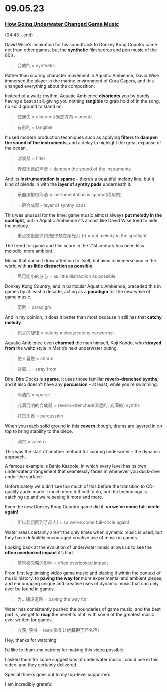 # 09.05.23
### [How Going Underwater Changed Game Music](https://www.youtube.com/watch?v=11PA8QlyRNI)
(04:43 - end)

David Wise’s inspiration for his soundtrack to Donkey Kong Country came not from other games, but the **synthetic** film scores and pop music of the 80’s.
>合成的 = synthetic

Rather than scoring character movement in Aquatic Ambience, David Wise immersed the player in the marine environment of Cora Capers, and this changed everything about the composition.

Instead of a waltz rhythm, Aquatic Ambience **disorients** you by barely having a beat at all, giving you nothing **tangible** to grab hold of in the song, no solid ground to stand on.
>使迷失 = disorient(确定方向 = orient)

>有形的 = tangible

It used modern production techniques such as applying **filters** to **dampen the sound of the instruments**, and a delay to highlight the great expanse of the ocean.
>滤波器 = filter

>弄湿乐器的声音 = dampen the sound of the instruments

And its **instrumentation is sparse** – there’s a beautiful melody line, but it kind of blends in with the **layer of synthy pads** underneath it.
>乐器编排很简洁 = instrumentation is sparse(稀疏的)

>一层合成器 - layer of synthy pads

This was unusual for the time: game music almost always **put melody in the spotlight**, but in Aquatic Ambience it’s almost like David Wise tried to hide the melody.
>重点突出旋律(把旋律放在聚光灯下) = put melody in the spotlight

The trend for game and film score in the 21st century has been less melodic, more ambient.

Music that doesn’t draw attention to itself, but aims to immerse you in the world with **as little distraction as possible**.
>尽可能小的分心 = as little distraction as possible

Donkey Kong Country, and in particular Aquatic Ambience, preceded this in games by at least a decade, acting as a **paradigm** for the new wave of game music.
>范例 = paradigm

And in my opinion, it does it better than most because it still has that **catchy melody**.
>抓耳的旋律 = catchy melody(catchy earworms)

Aquatic Ambience even **charmed** the man himself, Koji Kondo, who **strayed from** the waltz style in Mario’s next underwater outing.
>使人喜悦 = charm

>背离... = stray from

Dire, Dire Docks is **sparse**, it uses those familiar **reverb-drenched synths**, and it also doesn’t have any **percussion** – at least, while you’re swimming.
>简洁的 = sparse

>充满混响的合成器 = reverb-drenched(湿透的, 充满的) synths

>打击乐器 = percussion

When you reach solid ground in this **cavern** though, drums are layered in on top to bring stability to the piece.
>洞穴 = cavern

This was the start of another method for scoring underwater – the dynamic approach.

A famous example is Banjo Kazooie, in which every level has its own underwater arrangement that seamlessly fades in whenever you duck-dive under the surface.

Unfortunately we didn’t see too much of this before the transition to CD-quality audio made it much more difficult to do, but the technology is catching up and we’re seeing it more and more.

Even the new Donkey Kong Country game did it, **so we’ve come full-circle again!**

>所以我们回到了起点! = so we've come full-circle again!

Water areas certainly aren’t the only times when dynamic music is used, but they have definitely encouraged creative use of music in games.

Looking back at the evolution of underwater music allows us to see the **often overlooked impact** it’s had.
>常常被忽略的影响 = often overlooked impact

From first legitimising video game music and placing it within the context of music history, to **paving the way for** more experimental and ambient pieces, and encouraging unique and creative uses of dynamic music that can only ever be found in games.
>为...铺设道路 = paving the way for

Water has consistently pushed the boundaries of game music, and the best part is, we get to **reap** the benefits of it, with some of the greatest music ever written for games.
>收获, 获得 = reap(重复让他**获得**了坏名声)

Hey, thanks for watching!

I’d like to thank my patrons for making this video possible.

I asked them for some suggestions of underwater music I could use in this video, and they certainly delivered.

Special thanks goes out to my top-level supporters.

I am incredibly grateful.


